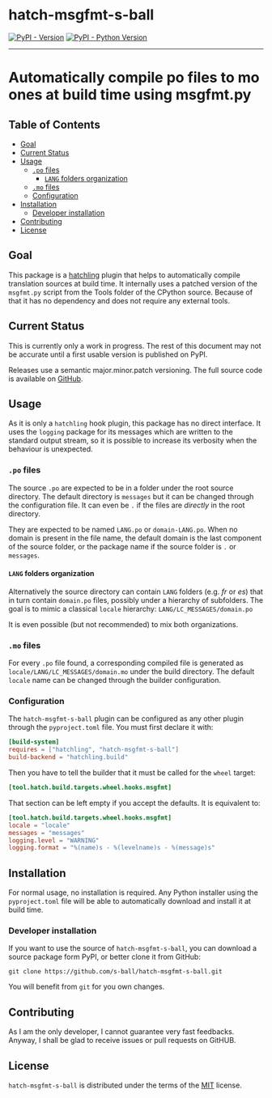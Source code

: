 # hatch-msgfmt-s-ball

[![PyPI - Version](https://img.shields.io/pypi/v/hatch-msgfmt-s-ball.svg)](https://pypi.org/project/hatch-msgfmt-s-ball)
[![PyPI - Python Version](https://img.shields.io/pypi/pyversions/hatch-msgfmt-s-ball.svg)](https://pypi.org/project/hatch-msgfmt-s-ball)

-----

# Automatically compile po files to mo ones at build time using msgfmt.py

## Table of Contents

<!-- TOC 
* [hatch-msgfmt-s-ball](#hatch-msgfmt-s-ball)
* [Automatically compile po files to mo ones at build time using msgfmt.py](#automatically-compile-po-files-to-mo-ones-at-build-time-using-msgfmtpy)
  * [Table of Contents](#table-of-contents)
-->
  * [Goal](#goal)
  * [Current Status](#current-status)
  * [Usage](#usage)
    * [`.po` files](#po-files)
      * [`LANG` folders organization](#lang-folders-organization)
    * [`.mo` files](#mo-files)
    * [Configuration](#configuration)
  * [Installation](#installation)
    * [Developer installation](#developer-installation)
  * [Contributing](#contributing)
  * [License](#license)
<!-- TOC -->

## Goal
This package is a [hatchling]() plugin that helps to automatically compile
translation sources at build time.
It internally uses a patched version of
the `msgfmt.py` script from the Tools folder of the CPython
source. Because of that it has no dependency and does not require any external
tools.

## Current Status

This is currently only a work in progress. The rest of this document may not
be accurate until a first usable version is published on PyPI.

Releases use a semantic major.minor.patch versioning. The full source code
is available on [GitHub](https://github.com/s-ball/hatch-msgfmt-s-ball.git).

## Usage

As it is only a `hatchling` hook plugin, this package has no direct interface.
It uses the `logging` package for its messages which are written to the
standard output stream, so it is possible to increase its verbosity when
the behaviour is unexpected.

### `.po` files

The source `.po` are expected to be in a folder under the root source
directory. The default directory is `messages` but it can be changed through 
the configuration file. It can even be `.` if the files are
*directly* in the root directory.

They are expected to be named `LANG.po` or `domain-LANG.po`. When no domain
is present in the file name, the default domain is the last component of the
source folder, or the package name if the source folder is `.` or `messages`.

#### `LANG` folders organization

Alternatively the source directory can contain `LANG` folders (e.g. *fr*
or *es*) that in turn contain `domain.po` files, possibly under a hierarchy
of subfolders. The goal is to mimic a classical `locale` hierarchy:
`LANG/LC_MESSAGES/domain.po`

It is even possible (but not recommended) to mix both organizations.

### `.mo` files

For every `.po` file found, a corresponding compiled file is generated as
`locale/LANG/LC_MESSAGES/domain.mo` under the build directory. The default
`locale` name can be changed through the builder configuration.

### Configuration

The `hatch-msgfmt-s-ball` plugin can be configured as any other plugin through
the `pyproject.toml` file. You must first declare it with:

```toml
[build-system]
requires = ["hatchling", "hatch-msgfmt-s-ball"]
build-backend = "hatchling.build"
```

Then you have to tell the builder that it must be called for the `wheel`
target:

```toml
[tool.hatch.build.targets.wheel.hooks.msgfmt]
```

That section can be left empty if you accept the defaults. It is equivalent
to:

```toml
[tool.hatch.build.targets.wheel.hooks.msgfmt]
locale = "locale"
messages = "messages"
logging.level = "WARNING"
logging.format = "%(name)s - %(levelname)s - %(message)s"
```

## Installation

For normal usage, no installation is required. Any Python installer using
the `pyproject.toml` file will be able to automatically download and install
it at build time.

### Developer installation

If you want to use the source of `hatch-msgfmt-s-ball`, you can download a source
package form PyPI, or better clone it from GitHub:

```commandline
git clone https://github.com/s-ball/hatch-msgfmt-s-ball.git
```

You will benefit from `git` for you own changes.

## Contributing

As I am the only developer, I cannot guarantee very 
fast feedbacks. Anyway, I shall be glad to receive issues or pull requests
on GitHUB.

## License

`hatch-msgfmt-s-ball` is distributed under the terms of the [MIT](https://spdx.org/licenses/MIT.html) license.
